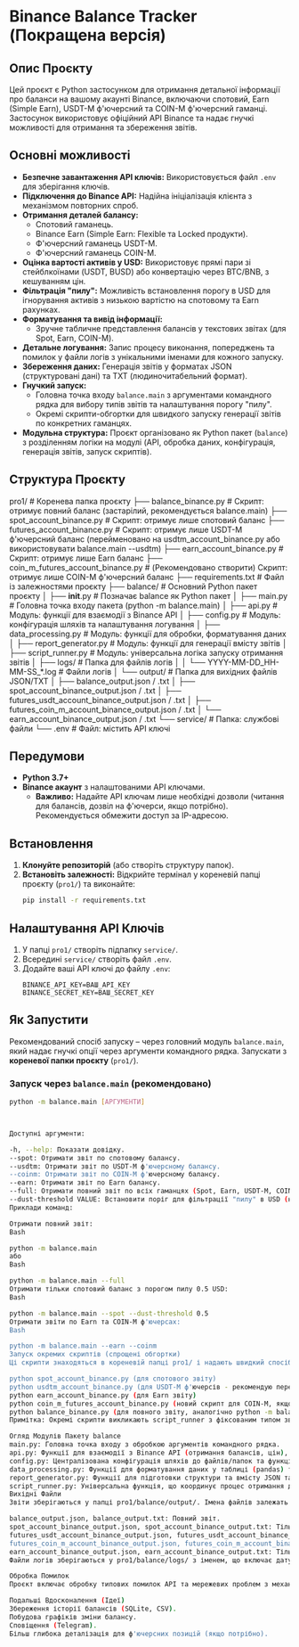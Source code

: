 # Binance Balance Tracker (Покращена версія)

## Опис Проєкту

Цей проєкт є Python застосунком для отримання детальної інформації про баланси на вашому акаунті Binance, включаючи спотовий, Earn (Simple Earn), USDT-M ф'ючерсний та COIN-M ф'ючерсний гаманці. Застосунок використовує офіційний API Binance та надає гнучкі можливості для отримання та збереження звітів.

## Основні можливості

* **Безпечне завантаження API ключів:** Використовується файл `.env` для зберігання ключів.
* **Підключення до Binance API:** Надійна ініціалізація клієнта з механізмом повторних спроб.
* **Отримання деталей балансу:**
    * Спотовий гаманець.
    * Binance Earn (Simple Earn: Flexible та Locked продукти).
    * Ф'ючерсний гаманець USDT-M.
    * Ф'ючерсний гаманець COIN-M.
* **Оцінка вартості активів у USD:** Використовує прямі пари зі стейблкоїнами (USDT, BUSD) або конвертацію через BTC/BNB, з кешуванням цін.
* **Фільтрація "пилу":** Можливість встановлення порогу в USD для ігнорування активів з низькою вартістю на спотовому та Earn рахунках.
* **Форматування та вивід інформації:**
    * Зручне табличне представлення балансів у текстових звітах (для Spot, Earn, COIN-M).
* **Детальне логування:** Запис процесу виконання, попереджень та помилок у файли логів з унікальними іменами для кожного запуску.
* **Збереження даних:** Генерація звітів у форматах JSON (структуровані дані) та TXT (людиночитабельний формат).
* **Гнучкий запуск:**
    * Головна точка входу `balance.main` з аргументами командного рядка для вибору типів звітів та налаштування порогу "пилу".
    * Окремі скрипти-обгортки для швидкого запуску генерації звітів по конкретних гаманцях.
* **Модульна структура:** Проєкт організовано як Python пакет (`balance`) з розділенням логіки на модулі (API, обробка даних, конфігурація, генерація звітів, запуск скриптів).

## Структура Проєкту

pro1/                                       # Коренева папка проєкту
├── balance_binance.py                      # Скрипт: отримує повний баланс (застарілий, рекомендується balance.main)
├── spot_account_binance.py                 # Скрипт: отримує лише спотовий баланс
├── futures_account_binance.py              # Скрипт: отримує лише USDT-M ф'ючерсний баланс (перейменовано на usdtm_account_binance.py або використовувати balance.main --usdtm)
├── earn_account_binance.py                 # Скрипт: отримує лише Earn баланс
├── coin_m_futures_account_binance.py       # (Рекомендовано створити) Скрипт: отримує лише COIN-M ф'ючерсний баланс
├── requirements.txt                        # Файл із залежностями проєкту
├── balance/                                # Основний Python пакет проєкту
│   ├── __init__.py                     # Позначає balance як Python пакет
│   ├── main.py                         # Головна точка входу пакета (python -m balance.main)
│   ├── api.py                          # Модуль: функції для взаємодії з Binance API
│   ├── config.py                       # Модуль: конфігурація шляхів та налаштування логування
│   ├── data_processing.py              # Модуль: функції для обробки, форматування даних
│   ├── report_generator.py             # Модуль: функції для генерації вмісту звітів
│   ├── script_runner.py                # Модуль: універсальна логіка запуску отримання звітів
│   ├── logs/                           # Папка для файлів логів
│   │   └── YYYY-MM-DD_HH-MM-SS_*.log   # Файли логів
│   └── output/                         # Папка для вихідних файлів JSON/TXT
│       ├── balance_output.json / .txt
│       ├── spot_account_binance_output.json / .txt
│       ├── futures_usdt_account_binance_output.json / .txt
│       ├── futures_coin_m_account_binance_output.json / .txt
│       └── earn_account_binance_output.json / .txt
└── service/                                # Папка: службові файли
    └── .env                            # Файл: містить API ключі

## Передумови

* **Python 3.7+**
* **Binance акаунт** з налаштованими API ключами.
    * **Важливо:** Надайте API ключам лише необхідні дозволи (читання для балансів, дозвіл на ф'ючерси, якщо потрібно). Рекомендується обмежити доступ за IP-адресою.

## Встановлення

1.  **Клонуйте репозиторій** (або створіть структуру папок).
2.  **Встановіть залежності:**
    Відкрийте термінал у кореневій папці проєкту (`pro1/`) та виконайте:
    ```bash
    pip install -r requirements.txt
    ```

## Налаштування API Ключів

1.  У папці `pro1/` створіть підпапку `service/`.
2.  Всередині `service/` створіть файл `.env`.
3.  Додайте ваші API ключі до файлу `.env`:
    ```dotenv
    BINANCE_API_KEY=ВАШ_API_KEY
    BINANCE_SECRET_KEY=ВАШ_SECRET_KEY
    ```

## Як Запустити

Рекомендований спосіб запуску – через головний модуль `balance.main`, який надає гнучкі опції через аргументи командного рядка. Запускати з **кореневої папки проєкту** (`pro1/`).

### Запуск через `balance.main` (рекомендовано)

```bash
python -m balance.main [АРГУМЕНТИ]



Доступні аргументи:

-h, --help: Показати довідку.
--spot: Отримати звіт по спотовому балансу.
--usdtm: Отримати звіт по USDT-M ф'ючерсному балансу.
--coinm: Отримати звіт по COIN-M ф'ючерсному балансу.
--earn: Отримати звіт по Earn балансу.
--full: Отримати повний звіт по всіх гаманцях (Spot, Earn, USDT-M, COIN-M). Це поведінка за замовчуванням, якщо не вказано жодного іншого прапорця типу звіту.
--dust-threshold VALUE: Встановити поріг для фільтрації "пилу" в USD (наприклад, 0.05). Активи (на спотовому та Earn рахунках) з вартістю нижче цього порогу не будуть детально відображені, але їх загальна вартість буде підрахована. За замовчуванням: 0.01.
Приклади команд:

Отримати повний звіт:
Bash

python -m balance.main
або
Bash

python -m balance.main --full
Отримати тільки спотовий баланс з порогом пилу 0.5 USD:
Bash

python -m balance.main --spot --dust-threshold 0.5
Отримати звіти по Earn та COIN-M ф'ючерсах:
Bash

python -m balance.main --earn --coinm
Запуск окремих скриптів (спрощені обгортки)
Ці скрипти знаходяться в кореневій папці pro1/ і надають швидкий спосіб для отримання конкретних звітів з налаштуваннями за замовчуванням.

python spot_account_binance.py (для спотового звіту)
python usdtm_account_binance.py (для USDT-M ф'ючерсів - рекомендую перейменувати futures_account_binance.py для ясності)
python earn_account_binance.py (для Earn звіту)
python coin_m_futures_account_binance.py (новий скрипт для COIN-M, якщо створено)
python balance_binance.py (для повного звіту, аналогічно python -m balance.main --full)
Примітка: Окремі скрипти викликають script_runner з фіксованим типом звіту. Для налаштування порогу пилу через них, потрібно додати логіку argparse безпосередньо в ці скрипти.

Огляд Модулів Пакету balance
main.py: Головна точка входу з обробкою аргументів командного рядка.
api.py: Функції для взаємодії з Binance API (отримання балансів, цін), включаючи механізм повторних спроб та фільтрацію "пилу".
config.py: Централізована конфігурація шляхів до файлів/папок та функція налаштування логування.
data_processing.py: Функції для форматування даних у таблиці (pandas) та збереження результатів у файли JSON/TXT.
report_generator.py: Функції для підготовки структури та вмісту JSON та TXT звітів для кожного типу гаманця.
script_runner.py: Універсальна функція, що координує процес отримання даних, їх обробки та збереження звітів.
Вихідні Файли
Звіти зберігаються у папці pro1/balance/output/. Імена файлів залежать від типу запитаного звіту:

balance_output.json, balance_output.txt: Повний звіт.
spot_account_binance_output.json, spot_account_binance_output.txt: Тільки спотовий баланс.
futures_usdt_account_binance_output.json, futures_usdt_account_binance_output.txt: Тільки USDT-M ф'ючерси.
futures_coin_m_account_binance_output.json, futures_coin_m_account_binance_output.txt: Тільки COIN-M ф'ючерси.
earn_account_binance_output.json, earn_account_binance_output.txt: Тільки Earn баланс.
Файли логів зберігаються у pro1/balance/logs/ з іменем, що включає дату, час та тип запущеного звіту (при запуску через balance.main).

Обробка Помилок
Проєкт включає обробку типових помилок API та мережевих проблем з механізмом повторних спроб. Усі важливі події, попередження та помилки логуються.

Подальші Вдосконалення (Ідеї)
Збереження історії балансів (SQLite, CSV).
Побудова графіків зміни балансу.
Сповіщення (Telegram).
Більш глибока деталізація для ф'ючерсних позицій (якщо потрібно).